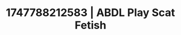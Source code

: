 ---
categories:
- Bukkake
- Sneaker fetish
- Mormon wife
- Nighttime romance
- Dirty mind games
image: /assets/images/1747788212583.jpg
layout: post
seo:
  description: Featured content with high-quality Scat Fetish, ABDL Play. HD images
    available.
  keywords: Scat Fetish, ABDL Play
  og_image: /assets/images/1747788212583.jpg
  schema_type: VisualArtwork
tags:
- ABDL Play
- Scat Fetish
- '#1747788212583'
title: 1747788212583 | ABDL Play Scat Fetish
---